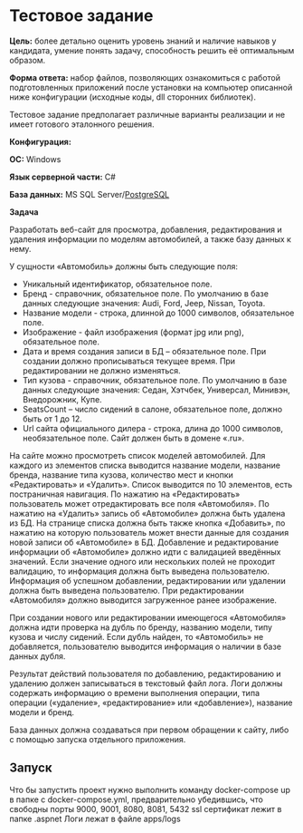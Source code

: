 ﻿# **Тестовое задание**
**Цель:** более детально оценить уровень знаний и наличие навыков у кандидата, умение понять задачу, способность решить её оптимальным образом.

**Форма ответа:** набор файлов, позволяющих ознакомиться с работой подготовленных приложений после установки на компьютер описанной ниже конфигурации (исходные коды, dll сторонних библиотек).

Тестовое задание предполагает различные варианты реализации и не имеет готового эталонного решения.

**Конфигурация:** 

**ОС:** Windows

**Язык серверной части:** C#

**База данных:** MS SQL Server/[PostgreSQL]()

[]()

**Задача**

Разработать веб-сайт для просмотра, добавления, редактирования и удаления информации по моделям автомобилей, а также базу данных к нему. 

У сущности «Автомобиль» должны быть следующие поля:

- Уникальный идентификатор, обязательное поле.
- Бренд - справочник, обязательное поле. По умолчанию в базе данных следующие значения: Audi, Ford, Jeep, Nissan, Toyota.
- Название модели - строка, длинной до 1000 символов, обязательное поле.
- Изображение - файл изображения (формат jpg или png), обязательное поле.
- Дата и время создания записи в БД – обязательное поле. При создании должно прописываться текущее время. При редактировании не должно изменяться. 
- Тип кузова - справочник, обязательное поле. По умолчанию в базе данных следующие значения: Седан, Хэтчбек, Универсал, Минивэн, Внедорожник, Купе.
- SeatsCount – число сидений в салоне, обязательное поле, должно быть от 1 до 12.
- Url сайта официального дилера - строка, длина до 1000 символов, необязательное поле. Сайт должен быть в домене «.ru». 

На сайте можно просмотреть список моделей автомобилей. Для каждого из элементов списка выводится название модели, название бренда, название типа кузова, количество мест и кнопки «Редактировать» и «Удалить». Список выводится по 10 элементов, есть постраничная навигация. По нажатию на «Редактировать» пользователь может отредактировать все поля «Автомобиля». По нажатию на «Удалить» запись об «Автомобиле» должна быть удалена из БД. На странице списка должна быть также кнопка «Добавить», по нажатию на которую пользователь может внести данные для создания новой записи об «Автомобиле» в БД. Добавление и редактирование информации об «Автомобиле» должно идти с валидацией введённых значений. Если значение одного или нескольких полей не проходит валидацию, то информация должна быть выведена пользователю. Информация об успешном добавлении, редактировании или удалении должна быть выведена пользователю. При редактировании «Автомобиля» должно выводится загруженное ранее изображение.

При создании нового или редактировании имеющегося «Автомобиля» должна идти проверка на дубль по бренду, названию модели, типу кузова и числу сидений. Если дубль найден, то «Автомобиль» не добавляется, пользователю выводится информация о наличии в базе данных дубля.

Результат действий пользователя по добавлению, редактированию и удалению должен записываться в текстовый файл лога. Логи должны содержать информацию о времени выполнения операции, типа операции («удаление», «редактирование» или «добавление»), название модели и бренд.

База данных должна создаваться при первом обращении к сайту, либо с помощью запуска отдельного приложения.

## Запуск

Что бы запустить проект нужно выполнить команду
docker-compose up в папке с docker-compose.yml, 
предварительно убедившись, что свободны порты 9000, 9001, 8080, 8081, 5432
ssl сертификат лежит в папке .aspnet
Логи лежат в файле apps/logs
